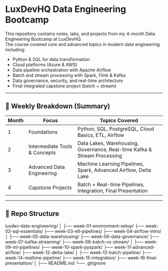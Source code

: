 # LuxDevHQ Data Engineering Bootcamp

This repository contains notes, labs, and projects from my 4-month Data Engineering Bootcamp at LuxDevHQ.  
The course covered core and advanced topics in modern data engineering including:

- Python & SQL for data transformation
- Cloud platforms (Azure & AWS)
- Data pipeline orchestration with Apache Airflow
- Batch and stream processing with Spark, Flink & Kafka
- Data governance, security, and real-time architecture
- Final integrated capstone project (batch + stream)

---

## 📆 Weekly Breakdown (Summary)

| Month | Focus                             | Topics Covered                                                                 |
|-------|-----------------------------------|--------------------------------------------------------------------------------|
| 1     | Foundations                       | Python, SQL, PostgreSQL, Cloud Basics, ETL, Airflow                           |
| 2     | Intermediate Tools & Concepts     | Data Lakes, Warehousing, Governance, Real-time Kafka & Stream Processing     |
| 3     | Advanced Data Engineering         | Machine Learning Pipelines, Spark, Advanced Airflow, Delta Lake              |
| 4     | Capstone Projects                 | Batch + Real-time Pipelines, Integration, Final Presentation                 |

---

## 📁 Repo Structure

luxdev-data-engineering/
│
├── week-01-environment-setup/
├── week-02-sql-essentials/
├── week-03-etl-pipelines/
├── week-04-airflow-intro/
│
├── week-05-data-warehousing/
├── week-06-data-governance/
├── week-07-kafka-streaming/
├── week-08-batch-vs-stream/
│
├── week-09-ml-pipelines/
├── week-10-spark-pyspark/
├── week-11-advanced-airflow/
├── week-12-delta-lake/
│
├── week-13-batch-pipeline/
├── week-14-realtime-pipeline/
├── week-15-integration/
├── week-16-final-presentation/
│
├── README.md
└── .gitignore